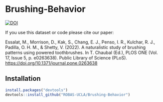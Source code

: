 # Brushing-Behavior

[![DOI](https://zenodo.org/badge/450214645.svg)](https://zenodo.org/badge/latestdoi/450214645)

If you use this dataset or code please cite our paper:

Essalat, M., Morrison, D., Kak, S., Chang, E. J., Penso, I. R., Kulchar, R. J., Padilla, O. H. M., & Shetty, V. (2022). A naturalistic study of brushing patterns using powered toothbrushes. In T. Chaubal (Ed.), PLOS ONE (Vol. 17, Issue 5, p. e0263638). Public Library of Science (PLoS). https://doi.org/10.1371/journal.pone.0263638

## Installation

``` r 
install.packages("devtools")
devtools::install_github("ROBAS-UCLA/Brushing-Behavior")

```
